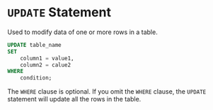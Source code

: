 # `UPDATE` Statement
Used to modify data of one or more rows in a table.
```SQL
UPDATE table_name
SET
	column1 = value1,
	column2 = calue2
WHERE
	condition;
```

The `WHERE` clause is optional. If you omit the `WHERE` clause, the `UPDATE` statement will update all the rows in the table.